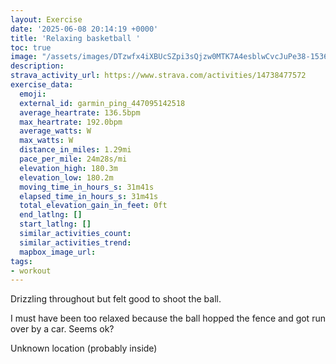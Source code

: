 ```yaml
---
layout: Exercise
date: '2025-06-08 20:14:19 +0000'
title: 'Relaxing basketball '
toc: true
image: "/assets/images/DTzwfx4iXBUcSZpi3sQjzw0MTK7A4esblwCvcJuPe38-1536x2048.jpg.jpeg"
description:
strava_activity_url: https://www.strava.com/activities/14738477572
exercise_data:
  emoji:
  external_id: garmin_ping_447095142518
  average_heartrate: 136.5bpm
  max_heartrate: 192.0bpm
  average_watts: W
  max_watts: W
  distance_in_miles: 1.29mi
  pace_per_mile: 24m28s/mi
  elevation_high: 180.3m
  elevation_low: 180.2m
  moving_time_in_hours_s: 31m41s
  elapsed_time_in_hours_s: 31m41s
  total_elevation_gain_in_feet: 0ft
  end_latlng: []
  start_latlng: []
  similar_activities_count:
  similar_activities_trend:
  mapbox_image_url:
tags:
- workout
---
```


Drizzling throughout but felt good to shoot the ball. 

I must have been too relaxed because the ball hopped the fence and got run over by a car. Seems ok?

Unknown location (probably inside)
